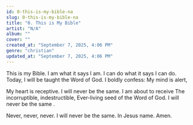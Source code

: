 ```yaml
---
id: 0-this-is-my-bible-na
slug: 0-this-is-my-bible-na
title: "0. This is My Bible"
artist: "N/A"
album: ""
cover: ""
created_at: "September 7, 2025, 4:06 PM"
genre: "christian"
updated_at: "September 7, 2025, 4:06 PM"
---
```


This is my Bible.
I am what it says I am.
I can do what it says I can do.
Today, I will be taught the Word of God.
I boldly confess:
My mind is alert,

My heart is receptive.
I will never be the same.
I am about to receive
The incorruptible, indestructible,
Ever-living seed of the Word of God.
I will never be the same .

Never, never, never.
I will never be the same.
In Jesus name. Amen. 